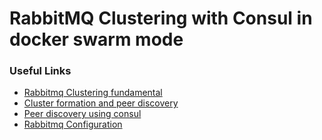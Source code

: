 # RabbitMQ Clustering with Consul in docker swarm mode

### Useful Links 

+ [Rabbitmq Clustering fundamental](http://www.rabbitmq.com/clustering.html)<br> 
+ [Cluster formation and peer discovery](https://www.rabbitmq.com/cluster-formation.html)
+ [Peer discovery using consul](https://www.rabbitmq.com/cluster-formation.html#peer-discovery-consul)
+ [Rabbitmq Configuration](http://www.rabbitmq.com/configure.html)
